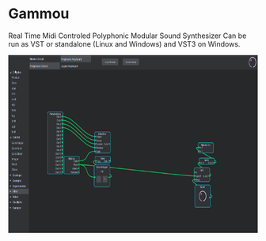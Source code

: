 # Gammou

Real Time Midi Controled Polyphonic Modular Sound Synthesizer
Can be run as VST or standalone (Linux and Windows) and VST3 on Windows.  


<img src="Doc/images/gammou.gif" width="720" height="360" />
